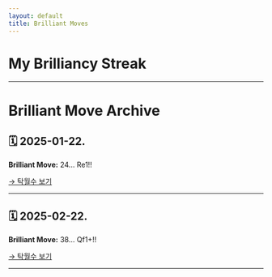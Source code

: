 ```yaml
---
layout: default
title: Brilliant Moves
---
```


# My Brilliancy Streak

---

# Brilliant Move Archive

## 🗓 2025-01-22.
**Brilliant Move:** 24... Re1!!

[→ 탁월수 보기](_posts/2025-01-22-brilliant.md)

---

## 🗓 2025-02-22.
**Brilliant Move:** 38... Qf1+!!

[→ 탁월수 보기](_posts/2025-02-22-brilliant.md)

---

